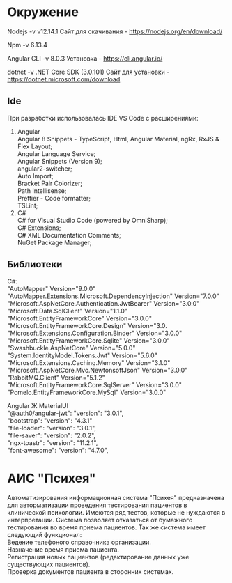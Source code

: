 # Окружение

Nodejs -v v12.14.1
Сайт для скачивания - https://nodejs.org/en/download/

Npm -v 6.13.4

Angular CLI -v 8.0.3
Установка -  https://cli.angular.io/

dotnet -v .NET Core SDK (3.0.101)
Сайт для установки - https://dotnet.microsoft.com/download

## Ide 
При разработки использовалась IDE VS Code с расширениями:  
1) Angular  
    Angular 8 Snippets - TypeScript, Html, Angular Material, ngRx, RxJS & Flex Layout;  
    Angular Language Service;  
    Angular Snippets (Version 9);  
    angular2-switcher;  
    Auto Import;  
    Bracket Pair Colorizer;  
    Path Intellisense;  
    Prettier - Code formatter;  
    TSLint;  
2) C#  
    C# for Visual Studio Code (powered by OmniSharp);  
    C# Extensions;  
    C# XML Documentation Comments;  
    NuGet Package Manager;  

    
## Библиотеки

C#:  
    "AutoMapper" Version="9.0.0"  
    "AutoMapper.Extensions.Microsoft.DependencyInjection" Version="7.0.0"  
    "Microsoft.AspNetCore.Authentication.JwtBearer" Version="3.0.0"  
    "Microsoft.Data.SqlClient" Version="1.1.0"  
    "Microsoft.EntityFrameworkCore" Version="3.0.0"  
    "Microsoft.EntityFrameworkCore.Design" Version="3.0.  
    "Microsoft.Extensions.Configuration.Binder" Version="3.0.0"  
    "Microsoft.EntityFrameworkCore.Sqlite" Version="3.0.0"  
    "Swashbuckle.AspNetCore" Version="5.0.0"  
    "System.IdentityModel.Tokens.Jwt" Version="5.6.0"  
    "Microsoft.Extensions.Caching.Memory" Version="3.1.0"  
    "Microsoft.AspNetCore.Mvc.NewtonsoftJson" Version="3.0.0"  
    "RabbitMQ.Client" Version="5.1.2"  
    "Microsoft.EntityFrameworkCore.SqlServer" Version="3.0.0"  
    "Pomelo.EntityFrameworkCore.MySql" Version="3.0.0"  
  
Angular  Ж
    MaterialUI  
    "@auth0/angular-jwt": "version": "3.0.1",  
    "bootstrap": "version": "4.3.1"  
    "file-loader": "version": "3.0.1",  
    "file-saver": "version": "2.0.2",  
    "ngx-toastr": "version": "11.2.1",  
    "font-awesome": "version": "4.7.0",  
  
# АИС "Психея"

Автоматизирования информационная система "Психея" предназначена для авторматизации проведения тестирования пациентов в клинической психологии.
Имеются ряд тестов, которые не нуждаются в интерпретации. Система позволяет отказаться от бумажного тестирования во время приема пациентов.
Так же система имеет следующий функционал:  
Ведение телефоного справочника организации.  
Назначение время приема пациента.  
Регистрация новых пациентов (редактирование данных уже существующих пациентов).  
Проверка документов пациента в сторонних системах.  
